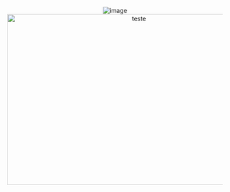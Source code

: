 <div align="center">
   
   ![image](https://github.com/GuilhermeNobrega/Senado/assets/100214869/a2982a1e-1e5a-48b2-ac2e-861d744151ca)
   <br>
   <img src="https://miro.medium.com/v2/resize:fit:1400/0*CP98BIIBgMG2K3u5.png" alt='teste' width="600" height="400"/>
</div>
<div align="center">
